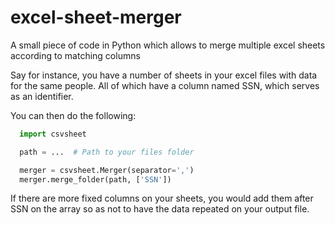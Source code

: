 # excel-sheet-merger
A small piece of code in Python which allows to merge multiple excel sheets according to matching columns

Say for instance, you have a number of sheets in your excel files with data for the same people.
All of which have a column named SSN, which serves as an identifier.

You can then do the following:
```python
  import csvsheet

  path = ...  # Path to your files folder

  merger = csvsheet.Merger(separator=',')
  merger.merge_folder(path, ['SSN'])
```

If there are more fixed columns on your sheets, you would add them after SSN on the array so as not to have the data repeated on your output file.
